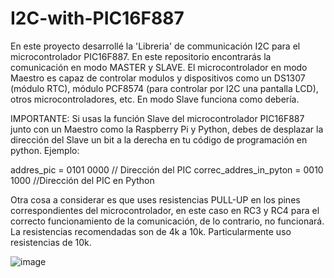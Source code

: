 # I2C-with-PIC16F887

En este proyecto desarrollé la 'Libreria' de communicación I2C para el microcontrolador PIC16F887. En este repositorio encontrarás la comunicación en modo MASTER y SLAVE.
El microcontrolador en modo Maestro es capaz de controlar modulos y dispositivos como un DS1307 (módulo RTC), módulo PCF8574 (para controlar por I2C una pantalla LCD), otros
microcontroladores, etc. En modo Slave funciona como debería.

IMPORTANTE: Si usas la función Slave del microcontrolador PIC16F887 junto con un Maestro como la Raspberry Pi y Python, debes de desplazar la dirección del Slave un bit a la
derecha en tu código de programación en python. Ejemplo:

addres_pic = 0101 0000 // Dirección del PIC
correc_addres_in_pyton = 0010 1000 //Dirección del PIC en Python

Otra cosa a considerar es que uses resistencias PULL-UP en los pines correspondientes del microcontrolador, en este caso en RC3 y RC4 para el correcto funcionamiento de la
comunicación, de lo contrario, no funcionará. La resistencias recomendadas son de 4k a 10k. Particularmente uso resistencias de 10k.

![image](https://github.com/user-attachments/assets/4a355591-dadb-4c10-bfc7-a91ff8873572)

